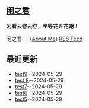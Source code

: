 ## [闲之君](https://github.com/Jared-ZDC/markel)
**闲看云卷云舒，坐等花开花谢！**

闲之君 ： ([About Me](https://github.com/yihong0618/gitblog/issues/282)) 
[RSS Feed](https://raw.githubusercontent.com/Jared-ZDC/markel/master/feed.xml)

## 最近更新
- [test9](https://github.com/Jared-ZDC/markel/issues/9)--2024-05-29
- [test 8](https://github.com/Jared-ZDC/markel/issues/8)--2024-05-29
- [test7](https://github.com/Jared-ZDC/markel/issues/7)--2024-05-29
- [test6](https://github.com/Jared-ZDC/markel/issues/6)--2024-05-29
- [test5](https://github.com/Jared-ZDC/markel/issues/5)--2024-05-29

